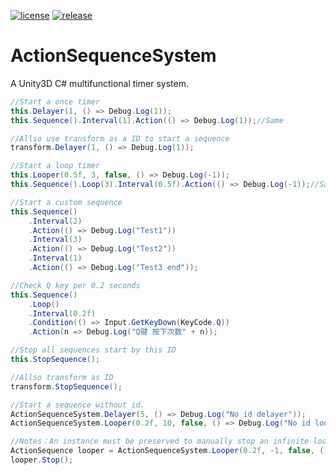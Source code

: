 [![license](http://img.shields.io/badge/license-MIT-blue.svg)](https://github.com/karsion/ActionSequenceSystem/master/LICENSE.TXT)
[![release](https://img.shields.io/badge/release-v1.0.1-blue.svg)](https://github.com/karsion/ActionSequenceSystem/master/releases)

# ActionSequenceSystem
A Unity3D C# multifunctional timer system.

``` csharp
//Start a once timer
this.Delayer(1, () => Debug.Log(1));
this.Sequence().Interval(1).Action(() => Debug.Log(1));//Same

//Allso use transform as a ID to start a sequence
transform.Delayer(1, () => Debug.Log(1));

//Start a loop timer
this.Looper(0.5f, 3, false, () => Debug.Log(-1));
this.Sequence().Loop(3).Interval(0.5f).Action(() => Debug.Log(-1));//Same

//Start a custom sequence
this.Sequence()
    .Interval(2)
    .Action(() => Debug.Log("Test1"))
    .Interval(3)
    .Action(() => Debug.Log("Test2"))
    .Interval(1)
    .Action(() => Debug.Log("Test3 end"));

//Check Q key per 0.2 seconds
this.Sequence()
    .Loop()
    .Interval(0.2f)
    .Condition(() => Input.GetKeyDown(KeyCode.Q))
    .Action(n => Debug.Log("Q键 按下次数" + n));

//Stop all sequences start by this ID
this.StopSequence();

//Allso transform as ID
transform.StopSequence();

//Start a sequence without id.
ActionSequenceSystem.Delayer(5, () => Debug.Log("No id delayer"));
ActionSequenceSystem.Looper(0.2f, 10, false, () => Debug.Log("No id looper"));

//Notes：An instance must be preserved to manually stop an infinite loop sequence.
ActionSequence looper = ActionSequenceSystem.Looper(0.2f, -1, false, () => Debug.Log("No id infinite looper"));
looper.Stop();
```
